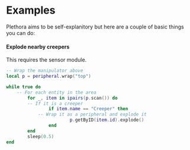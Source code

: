 # Examples
Plethora aims to be self-explanitory but here are a couple of basic things you can do:

#### Explode nearby creepers
This requires the sensor module.

```lua
-- Wrap the manipulator above
local p = peripheral.wrap("top")

while true do
	-- For each entity in the area
        for _, item in ipairs(p.scan()) do
		-- If it is a creeper
                if item.name == "Creeper" then
			-- Wrap it as a peripheral and explode it
                        p.getByID(item.id).explode()
                end
        end
        sleep(0.5)
end
```
